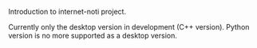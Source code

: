 Introduction to internet-noti project. 

Currently only the desktop version in development (C++ version). Python version is no more supported as a desktop version. 
